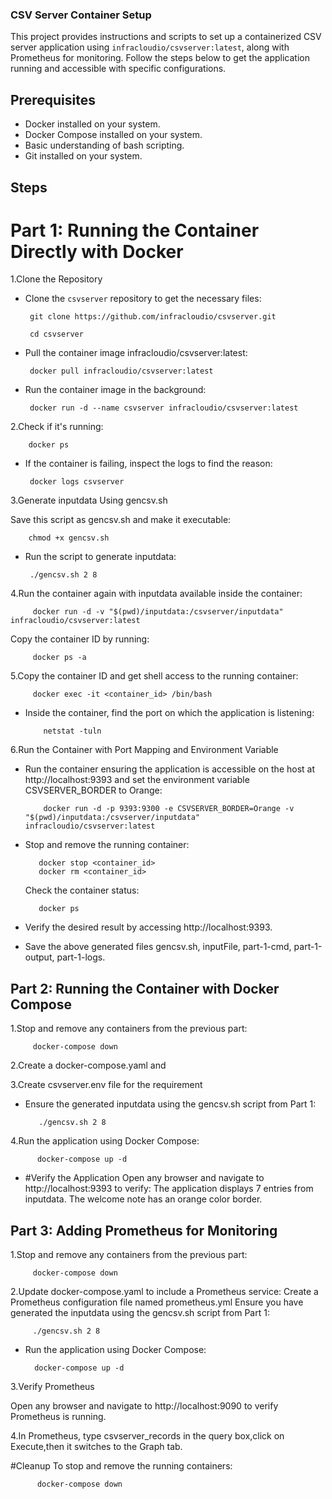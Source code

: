 
### CSV Server Container Setup

This project provides instructions and scripts to set up a containerized CSV server application using `infracloudio/csvserver:latest`, along with Prometheus for monitoring. Follow the steps below to get the application running and accessible with specific configurations.

## Prerequisites

- Docker installed on your system.
- Docker Compose installed on your system.
- Basic understanding of bash scripting.
- Git installed on your system.

## Steps

# Part 1: Running the Container Directly with Docker

1.Clone the Repository

- Clone the `csvserver` repository to get the necessary files:

       git clone https://github.com/infracloudio/csvserver.git

       cd csvserver

- Pull the container image infracloudio/csvserver:latest:

       docker pull infracloudio/csvserver:latest

- Run the container image in the background:


       docker run -d --name csvserver infracloudio/csvserver:latest

2.Check if it's running:

        docker ps

- If the container is failing, inspect the logs to find the reason:


       docker logs csvserver

3.Generate inputdata Using gencsv.sh

   Save this script as gencsv.sh and make it executable:

        chmod +x gencsv.sh

- Run the script to generate inputdata:


       ./gencsv.sh 2 8

4.Run the container again with inputdata available inside the container:

         docker run -d -v "$(pwd)/inputdata:/csvserver/inputdata" infracloudio/csvserver:latest

   Copy the container ID by running:


         docker ps -a

5.Copy the container ID and get shell access to the running container:

         docker exec -it <container_id> /bin/bash

- Inside the container, find the port on which the application is listening:

          netstat -tuln

6.Run the Container with Port Mapping and Environment Variable

- Run the container ensuring the application is accessible on the host at http://localhost:9393 and set the environment variable CSVSERVER_BORDER to Orange:


          docker run -d -p 9393:9300 -e CSVSERVER_BORDER=Orange -v "$(pwd)/inputdata:/csvserver/inputdata" infracloudio/csvserver:latest

- Stop and remove the running container:


         docker stop <container_id>
         docker rm <container_id>

  Check the container status:

         docker ps

- Verify the desired result by accessing http://localhost:9393.


- Save the above generated files gencsv.sh, inputFile, part-1-cmd, part-1-output, part-1-logs.


## Part 2: Running the Container with Docker Compose

1.Stop and remove any containers from the previous part:

         docker-compose down

2.Create a docker-compose.yaml and

3.Create csvserver.env file for the requirement

- Ensure the generated inputdata using the gencsv.sh script from Part 1:


         ./gencsv.sh 2 8

4.Run the application using Docker Compose:


          docker-compose up -d

- #Verify the Application
   Open any browser and navigate to http://localhost:9393 to verify:
   The application displays 7 entries from inputdata.
   The welcome note has an orange color border.



## Part 3: Adding Prometheus for Monitoring

1.Stop and remove any containers from the previous part:
    
         docker-compose down

2.Update docker-compose.yaml to include a Prometheus service:
   Create a Prometheus configuration file named prometheus.yml
   Ensure you have generated the inputdata using the gencsv.sh script from Part 1:


         ./gencsv.sh 2 8

 - Run the application using Docker Compose:


         docker-compose up -d

3.Verify Prometheus
  
  Open any browser and navigate to http://localhost:9090 to verify Prometheus is running.

4.In Prometheus, type csvserver_records in the query box,click on Execute,then it switches to the Graph tab.


 #Cleanup
  To stop and remove the running containers:
 
          docker-compose down






